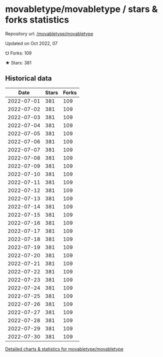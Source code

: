 # movabletype/movabletype / stars & forks statistics

Repository url: [/movabletype/movabletype](https://github.com/movabletype/movabletype)

Updated on Oct 2022, 07

☋ Forks: 109

★ Stars: 381

## Historical data
| Date | Stars | Forks |
|------|-------|-------|
| 2022-07-01 | 381 | 109 | 
| 2022-07-02 | 381 | 109 | 
| 2022-07-03 | 381 | 109 | 
| 2022-07-04 | 381 | 109 | 
| 2022-07-05 | 381 | 109 | 
| 2022-07-06 | 381 | 109 | 
| 2022-07-07 | 381 | 109 | 
| 2022-07-08 | 381 | 109 | 
| 2022-07-09 | 381 | 109 | 
| 2022-07-10 | 381 | 109 | 
| 2022-07-11 | 381 | 109 | 
| 2022-07-12 | 381 | 109 | 
| 2022-07-13 | 381 | 109 | 
| 2022-07-14 | 381 | 109 | 
| 2022-07-15 | 381 | 109 | 
| 2022-07-16 | 381 | 109 | 
| 2022-07-17 | 381 | 109 | 
| 2022-07-18 | 381 | 109 | 
| 2022-07-19 | 381 | 109 | 
| 2022-07-20 | 381 | 109 | 
| 2022-07-21 | 381 | 109 | 
| 2022-07-22 | 381 | 109 | 
| 2022-07-23 | 381 | 109 | 
| 2022-07-24 | 381 | 109 | 
| 2022-07-25 | 381 | 109 | 
| 2022-07-26 | 381 | 109 | 
| 2022-07-27 | 381 | 109 | 
| 2022-07-28 | 381 | 109 | 
| 2022-07-29 | 381 | 109 | 
| 2022-07-30 | 381 | 109 | 


[Detailed charts & statistics for movabletype/movabletype](https://reviewgithub.com/rep/movabletype/movabletype)

